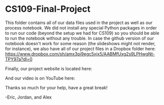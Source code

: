 # CS109-Final-Project

This folder contains all of our data files used in the project as well as our process notebook. We did not install any special Python packages in order to run our code (beyond the setup we had for CS109) so you should be able to run the notebook without any trouble. In case the github version of our notebook doesn't work for some reason (the slideshows might not render, for instance), we also have all of our project files in a Dropbox folder here: https://www.dropbox.com/sh/amx3pi9egc5xjx5/AABMfUxg2s9LPHwgNt-TPY97a?dl=0

Finally, our project website is located here: 

And our video is on YouTube here: 

Thanks so much for your help, have a great break!

-Eric, Jordan, and Alex

